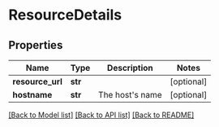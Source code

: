 # ResourceDetails

## Properties
Name | Type | Description | Notes
------------ | ------------- | ------------- | -------------
**resource_url** | **str** |  | [optional] 
**hostname** | **str** | The host&#x27;s name | [optional] 

[[Back to Model list]](../README.md#documentation-for-models) [[Back to API list]](../README.md#documentation-for-api-endpoints) [[Back to README]](../README.md)

